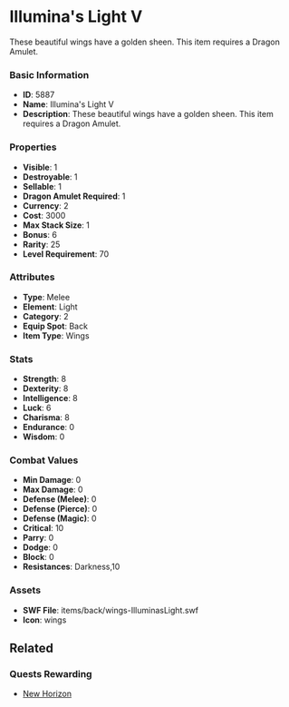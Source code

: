 # Illumina's Light V

These beautiful wings have a golden sheen. This item requires a Dragon Amulet.

### Basic Information

- **ID**: 5887
- **Name**: Illumina&#039;s Light V
- **Description**: These beautiful wings have a golden sheen. This item requires a Dragon Amulet.

### Properties

- **Visible**: 1
- **Destroyable**: 1
- **Sellable**: 1
- **Dragon Amulet Required**: 1
- **Currency**: 2
- **Cost**: 3000
- **Max Stack Size**: 1
- **Bonus**: 6
- **Rarity**: 25
- **Level Requirement**: 70

### Attributes

- **Type**: Melee
- **Element**: Light
- **Category**: 2
- **Equip Spot**: Back
- **Item Type**: Wings

### Stats

- **Strength**: 8
- **Dexterity**: 8
- **Intelligence**: 8
- **Luck**: 6
- **Charisma**: 8
- **Endurance**: 0
- **Wisdom**: 0

### Combat Values

- **Min Damage**: 0
- **Max Damage**: 0
- **Defense (Melee)**: 0
- **Defense (Pierce)**: 0
- **Defense (Magic)**: 0
- **Critical**: 10
- **Parry**: 0
- **Dodge**: 0
- **Block**: 0
- **Resistances**: Darkness,10

### Assets

- **SWF File**: items/back/wings-IlluminasLight.swf
- **Icon**: wings

## Related

### Quests Rewarding

- [New Horizon](../quests/810-new-horizon.md)

